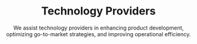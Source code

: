 ---
layout: sub-industry
parent: Technology
order: 2
title: "Technology Providers"
subtitle: "We assist technology providers in enhancing product development, optimizing go-to-market strategies, and improving operational efficiency."
  
challenges:
  - "Rapid product development and time-to-market pressures"
  - "Managing complex partner ecosystems"
  - "Balancing innovation with operational efficiency"
  - "Navigating shifting regulatory landscapes"
  
solutions:
  - title: "Product Development Acceleration"
    content:
      - "Innovation pipeline optimization"
      - "Cross-functional collaboration enhancement"
      - "Agile development practices implementation"
  - title: "Ecosystem Management"
    content:
      - "Partner performance analytics"
      - "Channel strategy optimization"
      - "Co-innovation program development"
  - title: "Operational Excellence"
    content:
      - "Shared services optimization"
      - "Process automation and AI integration"
      - "Cost structure optimization"
  
outcomes:
  - "25-35% reduction in product development cycles"
  - "20-30% improvement in partner ecosystem performance"
  - "Increased operational efficiency and cost savings"
  - "Enhanced innovation output and market responsiveness"
  
why_choose:
  - "Technology Expertise: Comprehensive understanding of technology provider challenges and opportunities."
  - "Innovation-Driven Solutions: Implementing agile and innovative practices for accelerated product development."
  - "Ecosystem Optimization: Enhancing partner relationships and channel strategies for better performance."
  - "Operational Efficiency: Streamlining processes and integrating advanced technologies for improved efficiency."
  - "Collaborative Approach: Partnering with your team to deliver customized and impactful solutions."
  
cta-title: "Ready to enhance your technology offerings and optimize your operations?"
cta: "Contact SLKone today to learn how our specialized services can drive your product development and go-to-market strategies."
icon: "fa-microchip"
color: "forest"
image: "/assets/images/backgrounds/technology-providers.webp"
permalink: /industries/technology/technology-providers
---